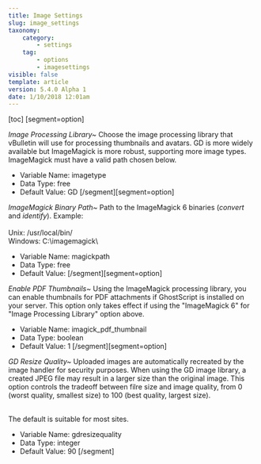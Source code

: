 ```yaml
---
title: Image Settings
slug: image_settings
taxonomy:
    category:
        - settings
    tag:
        - options
        - imagesettings
visible: false
template: article
version: 5.4.0 Alpha 1
date: 1/10/2018 12:01am
---
```


[toc]
[segment=option]

*Image Processing Library~*
Choose the image processing library that vBulletin will use for processing thumbnails and avatars.  GD is more widely available but ImageMagick is more robust, supporting more image types. ImageMagick must have a valid path chosen below.



- Variable Name: imagetype
- Data Type: free
- Default Value: GD
[/segment][segment=option]

*ImageMagick Binary Path~*
Path to the ImageMagick 6 binaries (<i>convert</i> and <i>identify</i>). Example:<br /><br />
Unix: /usr/local/bin/<br />
Windows: C:\imagemagick\



- Variable Name: magickpath
- Data Type: free
- Default Value: 
[/segment][segment=option]

*Enable PDF Thumbnails~*
Using the ImageMagick processing library, you can enable thumbnails for PDF attachments if GhostScript is installed on your server. 
This option only takes effect if using the "ImageMagick 6" for "Image Processing Library" option above.



- Variable Name: imagick_pdf_thumbnail
- Data Type: boolean
- Default Value: 1
[/segment][segment=option]

*GD Resize Quality~*
Uploaded images are automatically recreated by the image handler for security purposes. When using the GD image library, a created JPEG file may result in a larger size than the original image.  This option controls the tradeoff between filre size and image quality, from 0 (worst quality, smallest size) to 100 (best quality, largest size). <br /><br />

The default is suitable for most sites.



- Variable Name: gdresizequality
- Data Type: integer
- Default Value: 90
[/segment]